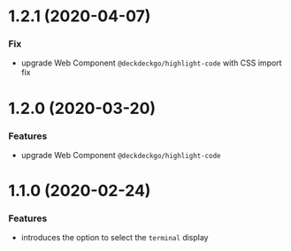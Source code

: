 <a name="1.2.1"></a>
# 1.2.1 (2020-04-07)

### Fix

* upgrade Web Component `@deckdeckgo/highlight-code` with CSS import fix

<a name="1.2.0"></a>
# 1.2.0 (2020-03-20)

### Features

* upgrade Web Component `@deckdeckgo/highlight-code`

<a name="1.1.0"></a>
# 1.1.0 (2020-02-24)

### Features

* introduces the option to select the `terminal` display
